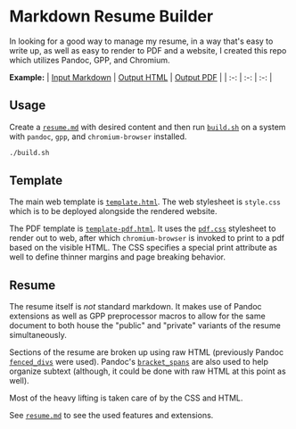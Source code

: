 # Markdown Resume Builder

In looking for a good way to manage my resume, in a way that's easy to write up, as well as easy to render to PDF and a website, I created this repo which utilizes Pandoc, GPP, and Chromium.

**Example:**
| [Input Markdown](resume.md) | [Output HTML](docquantum.github.com/) | [Output PDF](docquantum.github.com/) |
| :-: | :-: | :-: |

## Usage

Create a [`resume.md`](resume.md) with desired content and then run [`build.sh`](build.sh) on a system with `pandoc`, `gpp`, and `chromium-browser` installed.

```sh
./build.sh
```

## Template

The main web template is [`template.html`](template.html). The web stylesheet is `style.css` which is to be deployed alongside the rendered website.

The PDF template is [`template-pdf.html`](template-pdf.html). It uses the [`pdf.css`](pdf.css) stylesheet to render out to web, after which `chromium-browser` is invoked to print to a pdf based on the visible HTML. The CSS specifies a special print attribute as well to define thinner margins and page breaking behavior.

## Resume

The resume itself is _not_ standard markdown. It makes use of Pandoc extensions as well as GPP preprocessor macros to allow for the same document to both house the "public" and "private" variants of the resume simultaneously.

Sections of the resume are broken up using raw HTML (previously Pandoc [`fenced_divs`](https://pandoc.org/chunkedhtml-demo/8.18-divs-and-spans.html#extension-fenced_divs) were used). Pandoc's [`bracket_spans`](https://pandoc.org/chunkedhtml-demo/8.18-divs-and-spans.html#extension-bracket_spans) are also used to help organize subtext (although, it could be done with raw HTML at this point as well).

Most of the heavy lifting is taken care of by the CSS and HTML.

See [`resume.md`](resume.md) to see the used features and extensions.
